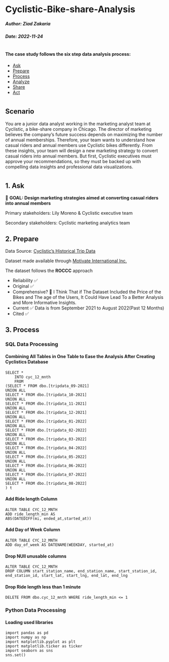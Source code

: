 # Cyclistic-Bike-share-Analysis

##### Author: Ziad Zakaria 

##### Date: 2022-11-24
#

#### The case study follows the six step data analysis process: ####

* [Ask](#1-ask)
* [Prepare](#2-prepare)
* [Process](#3-process)
* [Analyze](#4-analyze)
* [Share](#5-share)
* [Act](#6-act)
#

## Scenario
You are a junior data analyst working in the marketing analyst team at Cyclistic, a bike-share company in Chicago. The director
of marketing believes the company’s future success depends on maximizing the number of annual memberships. Therefore,
your team wants to understand how casual riders and annual members use Cyclistic bikes differently. From these insights,
your team will design a new marketing strategy to convert casual riders into annual members. But first, Cyclistic executives
must approve your recommendations, so they must be backed up with compelling data insights and professional data
visualizations.
#

## 1. Ask
:red_circle: **GOAL: Design marketing strategies aimed at converting casual riders into annual members**

Primary stakeholders: Lily Moreno & Cyclistic executive team

Secondary stakeholders: Cyclistic marketing analytics team

## 2. Prepare 
Data Source: [Cyclistic’s Historical Trip Data](https://divvytripdata.s3.amazonaws.com/index.html)

Dataset made available through [Motivate International Inc.](https://ride.divvybikes.com/data-license-agreement) 

The dataset follows the **ROCCC** approach
- Reliability ✅
- Original ✅ 
- Comprehensive? 🤔 I Think That if The Dataset Included the Price of the Bikes and The age of the Users, It Could Have Lead To a Better Analysis and More Informative Insights.  
- Current ✅   Data is from September 2021 to August 2022(Past 12 Months)
- Cited ✅ 

## 3. Process
### SQL Data Processing
#### Combining All Tables in One Table to Ease the Analysis After Creating Cyclistics Database 
```
SELECT *
	INTO cyc_12_mnth
	FROM
(SELECT * FROM dbo.[tripdata_09-2021]
UNION ALL
SELECT * FROM dbo.[tripdata_10-2021]
UNION ALL
SELECT * FROM dbo.[tripdata_11-2021]
UNION ALL
SELECT * FROM dbo.[tripdata_12-2021]
UNION ALL
SELECT * FROM dbo.[tripdata_01-2022]
UNION ALL
SELECT * FROM dbo.[tripdata_02-2022]
UNION ALL
SELECT * FROM dbo.[tripdata_03-2022]
UNION ALL
SELECT * FROM dbo.[tripdata_04-2022]
UNION ALL
SELECT * FROM dbo.[tripdata_05-2022]
UNION ALL
SELECT * FROM dbo.[tripdata_06-2022]
UNION ALL
SELECT * FROM dbo.[tripdata_07-2022]
UNION ALL
SELECT * FROM dbo.[tripdata_08-2022]
) t
```

#### Add Ride length Column
```
ALTER TABLE CYC_12_MNTH
ADD ride_length_min AS
ABS(DATEDIFF(mi, ended_at,started_at))
```

#### Add Day of Week Column
```
ALTER TABLE CYC_12_MNTH
ADD day_of_week AS DATENAME(WEEKDAY, started_at)
```

#### Drop NUll unusable columns
```
ALTER TABLE CYC_12_MNTH
DROP COLUMN start_station_name, end_station_name, start_station_id, end_station_id, start_lat, start_lng, end_lat, end_lng
```

#### Drop Ride length less than 1 minute
```
DELETE FROM dbo.cyc_12_mnth WHERE ride_length_min <= 1
```

### Python Data Processing

#### Loading used libraries
```
import pandas as pd
import numpy as np
import matplotlib.pyplot as plt
import matplotlib.ticker as ticker
import seaborn as sns
sns.set()
```
